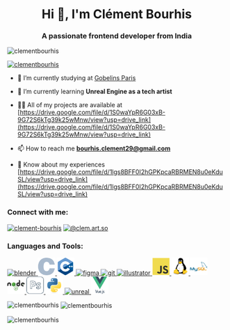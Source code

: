 <h1 align="center">Hi 👋, I'm Clément Bourhis</h1>
<h3 align="center">A passionate frontend developer from India</h3>

<p align="left"> <img src="https://komarev.com/ghpvc/?username=clementbourhis&label=Profile%20views&color=0e75b6&style=flat" alt="clementbourhis" /> </p>

<p align="left"> <a href="https://github.com/ryo-ma/github-profile-trophy"><img src="https://github-profile-trophy.vercel.app/?username=clementbourhis" alt="clementbourhis" /></a> </p>

- 🔭 I’m currently studying at [Gobelins Paris](https://www.gobelins.fr/jeu-video/formations/jv50-mastere-advanced-game-creation-real-time-applications)

- 🌱 I’m currently learning **Unreal Engine as a tech artist**

- 👨‍💻 All of my projects are available at [https://drive.google.com/file/d/1S0waYpR6G03xB-9G72S6kTg39k25wMnw/view?usp=drive_link](https://drive.google.com/file/d/1S0waYpR6G03xB-9G72S6kTg39k25wMnw/view?usp=drive_link)

- 📫 How to reach me **bourhis.clement29@gmail.com**

- 📄 Know about my experiences [https://drive.google.com/file/d/1lgs8BFF0I2hGPKpcaRBRMEN8u0eKduSL/view?usp=drive_link](https://drive.google.com/file/d/1lgs8BFF0I2hGPKpcaRBRMEN8u0eKduSL/view?usp=drive_link)

<h3 align="left">Connect with me:</h3>
<p align="left">
<a href="https://linkedin.com/in/clement-bourhis" target="blank"><img align="center" src="https://raw.githubusercontent.com/rahuldkjain/github-profile-readme-generator/master/src/images/icons/Social/linked-in-alt.svg" alt="clement-bourhis" height="30" width="40" /></a>
<a href="https://instagram.com/@clem.art.so" target="blank"><img align="center" src="https://raw.githubusercontent.com/rahuldkjain/github-profile-readme-generator/master/src/images/icons/Social/instagram.svg" alt="@clem.art.so" height="30" width="40" /></a>
</p>

<h3 align="left">Languages and Tools:</h3>
<p align="left"> <a href="https://www.blender.org/" target="_blank" rel="noreferrer"> <img src="https://download.blender.org/branding/community/blender_community_badge_white.svg" alt="blender" width="40" height="40"/> </a> <a href="https://www.cprogramming.com/" target="_blank" rel="noreferrer"> <img src="https://raw.githubusercontent.com/devicons/devicon/master/icons/c/c-original.svg" alt="c" width="40" height="40"/> </a> <a href="https://www.w3schools.com/cpp/" target="_blank" rel="noreferrer"> <img src="https://raw.githubusercontent.com/devicons/devicon/master/icons/cplusplus/cplusplus-original.svg" alt="cplusplus" width="40" height="40"/> </a> <a href="https://www.figma.com/" target="_blank" rel="noreferrer"> <img src="https://www.vectorlogo.zone/logos/figma/figma-icon.svg" alt="figma" width="40" height="40"/> </a> <a href="https://git-scm.com/" target="_blank" rel="noreferrer"> <img src="https://www.vectorlogo.zone/logos/git-scm/git-scm-icon.svg" alt="git" width="40" height="40"/> </a> <a href="https://www.adobe.com/in/products/illustrator.html" target="_blank" rel="noreferrer"> <img src="https://www.vectorlogo.zone/logos/adobe_illustrator/adobe_illustrator-icon.svg" alt="illustrator" width="40" height="40"/> </a> <a href="https://developer.mozilla.org/en-US/docs/Web/JavaScript" target="_blank" rel="noreferrer"> <img src="https://raw.githubusercontent.com/devicons/devicon/master/icons/javascript/javascript-original.svg" alt="javascript" width="40" height="40"/> </a> <a href="https://www.linux.org/" target="_blank" rel="noreferrer"> <img src="https://raw.githubusercontent.com/devicons/devicon/master/icons/linux/linux-original.svg" alt="linux" width="40" height="40"/> </a> <a href="https://www.mysql.com/" target="_blank" rel="noreferrer"> <img src="https://raw.githubusercontent.com/devicons/devicon/master/icons/mysql/mysql-original-wordmark.svg" alt="mysql" width="40" height="40"/> </a> <a href="https://nodejs.org" target="_blank" rel="noreferrer"> <img src="https://raw.githubusercontent.com/devicons/devicon/master/icons/nodejs/nodejs-original-wordmark.svg" alt="nodejs" width="40" height="40"/> </a> <a href="https://www.photoshop.com/en" target="_blank" rel="noreferrer"> <img src="https://raw.githubusercontent.com/devicons/devicon/master/icons/photoshop/photoshop-line.svg" alt="photoshop" width="40" height="40"/> </a> <a href="https://www.python.org" target="_blank" rel="noreferrer"> <img src="https://raw.githubusercontent.com/devicons/devicon/master/icons/python/python-original.svg" alt="python" width="40" height="40"/> </a> <a href="https://unrealengine.com/" target="_blank" rel="noreferrer"> <img src="https://raw.githubusercontent.com/kenangundogan/fontisto/036b7eca71aab1bef8e6a0518f7329f13ed62f6b/icons/svg/brand/unreal-engine.svg" alt="unreal" width="40" height="40"/> </a> <a href="https://vuejs.org/" target="_blank" rel="noreferrer"> <img src="https://raw.githubusercontent.com/devicons/devicon/master/icons/vuejs/vuejs-original-wordmark.svg" alt="vuejs" width="40" height="40"/> </a> </p>

<p><img align="left" src="https://github-readme-stats.vercel.app/api/top-langs?username=clementbourhis&show_icons=true&locale=en&layout=compact" alt="clementbourhis" /></p>

<p>&nbsp;<img align="center" src="https://github-readme-stats.vercel.app/api?username=clementbourhis&show_icons=true&locale=en" alt="clementbourhis" /></p>

<p><img align="center" src="https://github-readme-streak-stats.herokuapp.com/?user=clementbourhis&" alt="clementbourhis" /></p>
